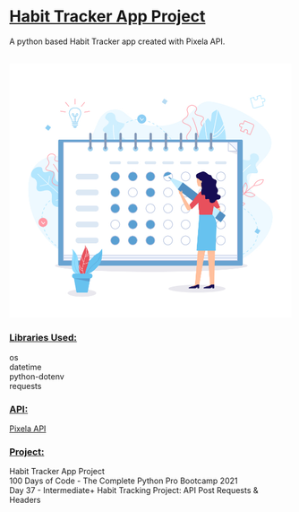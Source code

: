 # <u>**Habit Tracker App Project**</u>

A python based Habit Tracker app created with 
Pixela API. </br> </br>

![Habit Tracker](image.jpg) <br/>

### <u>**Libraries Used:**</u> <br />
os <br/>
datetime <br/>
python-dotenv <br/>
requests <br/>

### <u>**API:**</u> <br />
[Pixela API](https://docs.pixe.la/) <br/>

### <u>**Project:**</u> <br/>
Habit Tracker App Project<br/>
100 Days of Code - The Complete Python Pro Bootcamp 2021 <br/>
Day 37 - Intermediate+ Habit Tracking Project: API Post Requests & Headers
